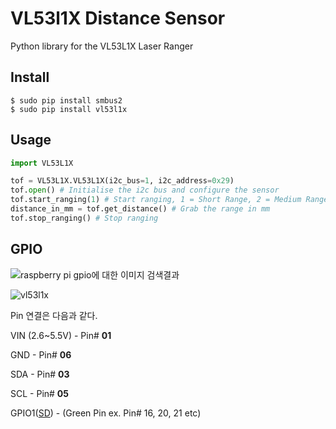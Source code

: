# VL53l1X Distance Sensor

Python library for the VL53L1X Laser Ranger

## Install

```
$ sudo pip install smbus2
$ sudo pip install vl53l1x
```

## Usage

```python
import VL53L1X

tof = VL53L1X.VL53L1X(i2c_bus=1, i2c_address=0x29)
tof.open() # Initialise the i2c bus and configure the sensor
tof.start_ranging(1) # Start ranging, 1 = Short Range, 2 = Medium Range, 3 = Long Range
distance_in_mm = tof.get_distance() # Grab the range in mm
tof.stop_ranging() # Stop ranging
```



## GPIO

![raspberry pi gpio에 대한 이미지 검색결과](https://t1.daumcdn.net/cfile/tistory/225B534E569F830607)

![vl53l1x](C:\Users\WOOHYON\Pictures\vl53l1x.jpg)

Pin 연결은 다음과 같다.

VIN (2.6~5.5V) - Pin# **01**

GND - Pin# **06**

SDA - Pin# **03**

SCL - Pin# **05**

GPIO1(<u>SD</u>) - (Green Pin ex. Pin# 16, 20, 21 etc)

